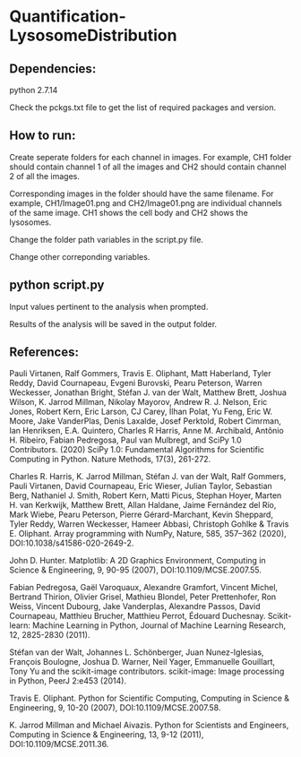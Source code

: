 # Quantification-LysosomeDistribution

## Dependencies:

python 2.7.14

Check the pckgs.txt file to get the list of required packages and version.

## How to run:

Create seperate folders for each channel in images. For example, CH1 folder should contain channel 1 of all the images and CH2 should contain channel 2 of all the images. 

Corresponding images in the folder should have the same filename. For example, CH1/Image01.png and CH2/Image01.png are individual channels of the same image. CH1 shows the cell body and CH2 shows the lysosomes. 

Change the folder path variables in the script.py file.

Change other correponding variables. 

## python script.py 

Input values pertinent to the analysis when prompted.

Results of the analysis will be saved in the output folder. 


## References:

Pauli Virtanen, Ralf Gommers, Travis E. Oliphant, Matt Haberland, Tyler Reddy, David Cournapeau, Evgeni Burovski, Pearu Peterson, Warren Weckesser, Jonathan Bright, Stéfan J. van der Walt, Matthew Brett, Joshua Wilson, K. Jarrod Millman, Nikolay Mayorov, Andrew R. J. Nelson, Eric Jones, Robert Kern, Eric Larson, CJ Carey, İlhan Polat, Yu Feng, Eric W. Moore, Jake VanderPlas, Denis Laxalde, Josef Perktold, Robert Cimrman, Ian Henriksen, E.A. Quintero, Charles R Harris, Anne M. Archibald, Antônio H. Ribeiro, Fabian Pedregosa, Paul van Mulbregt, and SciPy 1.0 Contributors. (2020) SciPy 1.0: Fundamental Algorithms for Scientific Computing in Python. Nature Methods, 17(3), 261-272.

Charles R. Harris, K. Jarrod Millman, Stéfan J. van der Walt, Ralf Gommers, Pauli Virtanen, David Cournapeau, Eric Wieser, Julian Taylor, Sebastian Berg, Nathaniel J. Smith, Robert Kern, Matti Picus, Stephan Hoyer, Marten H. van Kerkwijk, Matthew Brett, Allan Haldane, Jaime Fernández del Río, Mark Wiebe, Pearu Peterson, Pierre Gérard-Marchant, Kevin Sheppard, Tyler Reddy, Warren Weckesser, Hameer Abbasi, Christoph Gohlke & Travis E. Oliphant. Array programming with NumPy, Nature, 585, 357–362 (2020), DOI:10.1038/s41586-020-2649-2.

John D. Hunter. Matplotlib: A 2D Graphics Environment, Computing in Science & Engineering, 9, 90-95 (2007), DOI:10.1109/MCSE.2007.55.

Fabian Pedregosa, Gaël Varoquaux, Alexandre Gramfort, Vincent Michel, Bertrand Thirion, Olivier Grisel, Mathieu Blondel, Peter Prettenhofer, Ron Weiss, Vincent Dubourg, Jake Vanderplas, Alexandre Passos, David Cournapeau, Matthieu Brucher, Matthieu Perrot, Édouard Duchesnay. Scikit-learn: Machine Learning in Python, Journal of Machine Learning Research, 12, 2825-2830 (2011).

Stéfan van der Walt, Johannes L. Schönberger, Juan Nunez-Iglesias, François Boulogne, Joshua D. Warner, Neil Yager, Emmanuelle Gouillart, Tony Yu and the scikit-image contributors. scikit-image: Image processing in Python, PeerJ 2:e453 (2014).

Travis E. Oliphant. Python for Scientific Computing, Computing in Science & Engineering, 9, 10-20 (2007), DOI:10.1109/MCSE.2007.58. 

K. Jarrod Millman and Michael Aivazis. Python for Scientists and Engineers, Computing in Science & Engineering, 13, 9-12 (2011), DOI:10.1109/MCSE.2011.36.
